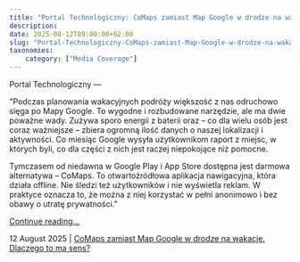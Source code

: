 ```yaml
---
title: "Portal Technologiczny: CoMaps zamiast Map Google w drodze na wakacje. Dlaczego to ma sens?"
description: 
date: 2025-08-12T09:00:00+02:00
slug: "Portal-Technologiczny-CoMaps-zamiast-Map-Google-w-drodze-na-wakacje-Dlaczego-to-ma-sens?"
taxonomies:
    category: ["Media Coverage"]
---
```


Portal Technologiczny —

"Podczas planowania wakacyjnych podróży większość z nas odruchowo sięga po Mapy Google. To wygodne i rozbudowane narzędzie, ale ma dwie poważne wady. Zużywa sporo energii z baterii oraz – co dla wielu osób jest coraz ważniejsze – zbiera ogromną ilość danych o naszej lokalizacji i aktywności. Co miesiąc Google wysyła użytkownikom raport z miejsc, w których byli, co dla części z nich jest raczej niepokojące niż pomocne.

Tymczasem od niedawna w Google Play i App Store dostępna jest darmowa alternatywa – CoMaps. To otwartoźródłowa aplikacja nawigacyjna, która działa offline. Nie śledzi też użytkowników i nie wyświetla reklam. W praktyce oznacza to, że można z niej korzystać w pełni anonimowo i bez obawy o utratę prywatności."

[Continue reading...](https://portaltechnologiczny.pl/comaps-zamiast-map-google-w-drodze-na-wakacje-dlaczego-to-ma-sens/)

12 August 2025 | [CoMaps zamiast Map Google w drodze na wakacje. Dlaczego to ma sens?](https://portaltechnologiczny.pl/comaps-zamiast-map-google-w-drodze-na-wakacje-dlaczego-to-ma-sens/)